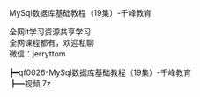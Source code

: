 MySql数据库基础教程（19集）-千峰教育

全网it学习资源共享学习<br>全网课程都有，欢迎私聊<br>微信：jerryttom<br>

┣━qf0026-MySql数据库基础教程（19集）-千峰教育<br> ┣━视频.7z